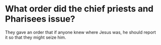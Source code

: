# What order did the chief priests and Pharisees issue?

They gave an order that if anyone knew where Jesus was, he should report it so that they might seize him.
